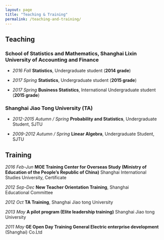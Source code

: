 ```yaml
---
layout: page
title: "Teaching & Training"
permalink: /teaching-and-training/
---
```


## Teaching

### School of Statistics and Mathematics, Shanghai Lixin University of Accounting and Finance

* *2016 Fall*          **Statistics**,  Undergraduate student (**2014 grade**)

* *2017 Spring*        **Statistics**,  Undergraduate student (**2015 grade**)

* *2017 Spring*        **Business Statistics**, International Undergraduate student (**2015 grade**)

### Shanghai Jiao Tong University (TA)

* *2012-2015 Autumn / Spring*        **Probability and Statistics**, Undergraduate Student, SJTU

* *2009-2012 Autumn / Spring*        **Linear Algebra**, Undergraduate Student, SJTU

## Training

*2016 Feb-Jun*
**MOE Training Center for Overseas Study (Ministry of Education of the People’s Republic of China)** Shanghai International Studies University, Certificate

*2012 Sep-Dec*
**New Teacher Orientation Training**, Shanghai Educational Committee

*2012 Oct*
**TA Training**, Shanghai Jiao tong University

*2013 May*
**A pilot program (Elite leadership training)** Shanghai Jiao tong University

*2011 May*
**GE Open Day Training General Electric enterprise development** (Shanghai) Co.Ltd



